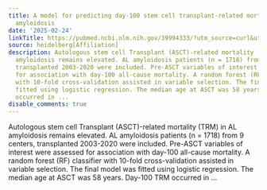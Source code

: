 ```yaml
---
title: A model for predicting day-100 stem cell transplant-related mortality in AL
  amyloidosis
date: '2025-02-24'
linkTitle: https://pubmed.ncbi.nlm.nih.gov/39994333/?utm_source=curl&utm_medium=rss&utm_campaign=pubmed-2&utm_content=1FakS-2QOkCT8HsMOQP1bCRQ4YzyumYOmxmF0moLsQ3dFB1E9V&fc=20220326224207&ff=20250225171113&v=2.18.0.post9+e462414
source: heidelberg[Affiliation]
description: Autologous stem cell Transplant (ASCT)-related mortality (TRM) in AL
  amyloidosis remains elevated. AL amyloidosis patients (n = 1718) from 9 centers,
  transplanted 2003-2020 were included. Pre-ASCT variables of interest were assessed
  for association with day-100 all-cause mortality. A random forest (RF) classifier
  with 10-fold cross-validation assisted in variable selection. The final model was
  fitted using logistic regression. The median age at ASCT was 58 years. Day-100 TRM
  occurred in ...
disable_comments: true
---
```

Autologous stem cell Transplant (ASCT)-related mortality (TRM) in AL amyloidosis remains elevated. AL amyloidosis patients (n = 1718) from 9 centers, transplanted 2003-2020 were included. Pre-ASCT variables of interest were assessed for association with day-100 all-cause mortality. A random forest (RF) classifier with 10-fold cross-validation assisted in variable selection. The final model was fitted using logistic regression. The median age at ASCT was 58 years. Day-100 TRM occurred in ...